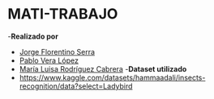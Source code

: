 # MATI-TRABAJO
-**Realizado por**
   - [Jorge Florentino Serra](https://github.com/jorgefl8)
   - [Pablo Vera López](https://github.com/pablovl95)
   - [María Luisa Rodríguez Cabrera](https://github.com/marrodcab12)
-**Dataset utilizado**
   - https://www.kaggle.com/datasets/hammaadali/insects-recognition/data?select=Ladybird
  
